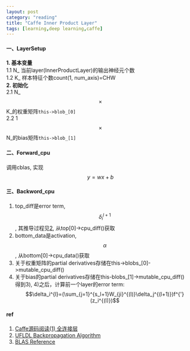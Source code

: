 ```yaml
---
layout: post
category: "reading"
title: "Caffe Inner Product Layer"
tags: [learning,deep learning,caffe]
---
```


#### 一、LayerSetup     
**1. 基本变量**       
1.1 N_ 当前layer(InnerProductLayer)的输出神经元个数    
1.2 K_ 样本特征个数count(1, num_axis)=CHW     
**2. 初始化**   
2.1 N_ $$\times$$ K_的权重矩阵`this->blob_[0]`     
2.2 1 $$\times$$ N_的bias矩阵`this->blob_[1]`      

#### 二、Forward_cpu    
调用cblas, 实现$$y=wx+b$$    

#### 三、Backword_cpu   
1. top_diff是error term, $$\delta_i^{l+1}$$, 其推导过程见[2](http://ufldl.stanford.edu/wiki/index.php/%E5%8F%8D%E5%90%91%E4%BC%A0%E5%AF%BC%E7%AE%97%E6%B3%95), 从top[0]->cpu_diff()获取    
2. bottom_data是activation, $$\alpha$$, 从bottom[0]->cpu_data()获取     
3. 关于权重矩阵的partial derivatives存储在this->blobs_[0]->mutable_cpu_diff()   
4. 关于bias的partial derivatives存储在this-blobs_[1]->mutable_cpu_diff()  
得到3), 4)之后，计算前一个layer的error term:$$\delta_i^{l}=(\sum_{j=1}^{s_l+1}W_{ji}^{(l)}\delta_j^{(l+1)})f^{'}(z_i^{(l)})$$   
 

#### ref   
1. [Caffe源码阅读(1) 全连接层](http://zhangliliang.com/2014/09/15/about-caffe-code-full-connected-layer/)
2. [UFLDL Backpropagation Algorithm](http://deeplearning.stanford.edu/wiki/index.php/Backpropagation_Algorithm)    
3. [BLAS Reference](https://developer.apple.com/library/mac/documentation/Accelerate/Reference/BLAS_Ref/index.html#//apple_ref/c/func/cblas_sgemm)
